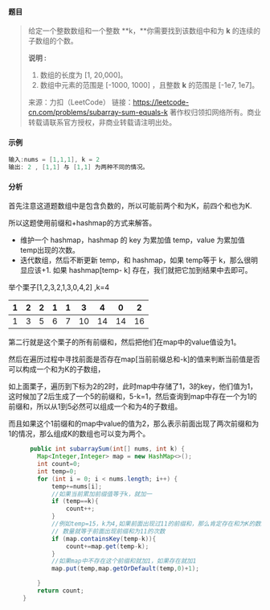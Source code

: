 #### 题目

> 给定一个整数数组和一个整数 **k，**你需要找到该数组中和为 **k** 的连续的子数组的个数。
>
> **说明 :**
>
> 1. 数组的长度为 [1, 20,000]。
> 2. 数组中元素的范围是 [-1000, 1000] ，且整数 **k** 的范围是 [-1e7, 1e7]。
>
> 来源：力扣（LeetCode）
> 链接：https://leetcode-cn.com/problems/subarray-sum-equals-k
> 著作权归领扣网络所有。商业转载请联系官方授权，非商业转载请注明出处。

#### 示例

```java
输入:nums = [1,1,1], k = 2
输出: 2 , [1,1] 与 [1,1] 为两种不同的情况。
```

#### 分析

首先注意这道题数组中是包含负数的，所以可能前两个和为K，前四个和也为K.

所以这题使用前缀和+hashmap的方式来解答。

- 维护一个 hashmap，hashmap 的 key 为累加值 temp，value 为累加值 temp出现的次数。
- 迭代数组，然后不断更新 temp，和 hashmap，如果 temp等于 k，那么很明显应该+1. 如果 hashmap[temp- k] 存在，我们就把它加到结果中去即可。


举个栗子[1,2,3,2,1,3,0,4,2] ,k=4

| 1    | 2    | 2    | 1    | 1    | 3    | 4    | 0    | 2    |
| ---- | ---- | ---- | ---- | ---- | ---- | ---- | ---- | ---- |
| 1    | 3    | 5    | 6    | 7    | 10   | 14   | 14   | 16   |

 第二行就是这个栗子的所有前缀和，然后把他们在map中的value值设为1。

然后在遍历过程中寻找前面是否存在map[当前前缀总和-k]的值来判断当前值是否可以构成一个和为K的子数组，

如上面栗子，遍历到下标为2的2时，此时map中存储了1，3的key，他们值为1，这时候加了2后生成了一个5的前缀和，5-k=1，然后查询到map中存在一个为1的前缀和，所以从1到5必然可以组成一个和为4的子数组。

而且如果这个1前缀和的map中value的值为2，那么表示前面出现了两次前缀和为1的情况，那么组成K的数组也可以变为两个。

```java
      public int subarraySum(int[] nums, int k) {
        Map<Integer,Integer> map = new HashMap<>();
        int count=0;
        int temp=0;
        for (int i = 0; i < nums.length; i++) {
            temp+=nums[i];
            //如果当前累加前缀值等于k，就加一
            if (temp==k){
                count++;
            }
            //例如temp=15，k为4,如果前面出现过11的前缀和，那么肯定存在和为K的数组，
            // 数量就等于前面出现前缀和为11的次数
            if (map.containsKey(temp-k)){
                count+=map.get(temp-k);
            }
            //如果map中不存在这个前缀和就加1，如果存在就加1
            map.put(temp,map.getOrDefault(temp,0)+1);

        }
        return count;
    }
```

